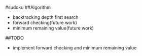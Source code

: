 #sudoku
##Algorithm
- backtracking depth first search
- forward checking(future work)
- minimum remaining value(future work)

##TODO
- implement forward checking and minimum remaining value
